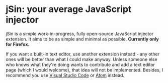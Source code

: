# jSin: your average JavaScript injector

jSin is a simple work-in-progress, fully open-source JavaScript injector extension. It aims to be as simple and minimal as possible. **Currently only for Firefox.**

If you want a built-in text editor, use another extension instead - any other ones will be better than what I could make anyway. Unless someone else who knows what they're doing wants to contribute and add a text editor page (which I would welcome), that idea will not be implemented. Besides, I recommend you use [Visual Studio Code](https://code.visualstudio.com/) or [Atom](https://atom.io/) instead.
